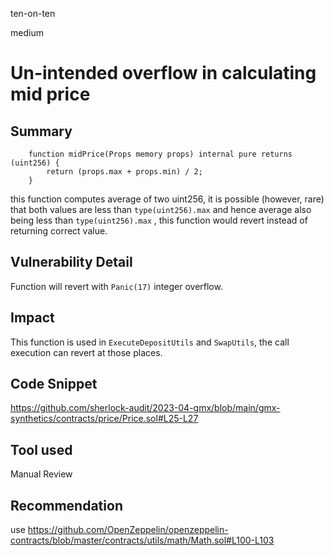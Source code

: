 ten-on-ten

medium

# Un-intended overflow in calculating mid price

## Summary

```solidity
    function midPrice(Props memory props) internal pure returns (uint256) {
        return (props.max + props.min) / 2;
    }
```

this function computes average of two uint256, it is possible (however, rare) that both values are less than `type(uint256).max` and hence average also being less than `type(uint256).max` , this function would revert instead of returning correct value.

## Vulnerability Detail

Function will revert with `Panic(17)` integer  overflow.

## Impact

This function is used in `ExecuteDepositUtils` and `SwapUtils`, the call execution can revert at those places.

## Code Snippet

https://github.com/sherlock-audit/2023-04-gmx/blob/main/gmx-synthetics/contracts/price/Price.sol#L25-L27

## Tool used

Manual Review

## Recommendation

use https://github.com/OpenZeppelin/openzeppelin-contracts/blob/master/contracts/utils/math/Math.sol#L100-L103
